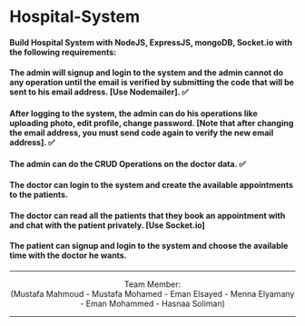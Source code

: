 # Hospital-System
#### Build Hospital System with NodeJS, ExpressJS, mongoDB, Socket.io with the following requirements:
#### The admin will signup and login to the system and the admin cannot do any operation until the email is verified by submitting the code that will be sent to his email address. [Use Nodemailer]. ✅
#### After logging to the system, the admin can do his operations like uploading photo, edit profile, change password. [Note that after changing the email address, you must send code again to verify the new email address]. ✅
#### The admin can do the CRUD Operations on the doctor data. ✅
#### The doctor can login to the system and create the available appointments to the patients. 
#### The doctor can read all the patients that they book an appointment with and chat with the patient privately. [Use Socket.io]
#### The patient can signup and login to the system and choose the available time with the doctor he wants.


--------------------------------------------------------------------------------------------------------------------------------

<p align="center"> Team Member: <br>(Mustafa Mahmoud - Mustafa Mohamed - Eman Elsayed - Menna Elyamany - Eman Mohammed - Hasnaa Soliman)</p>

--------------------------------------------------------------------------------------------------------------------------------
